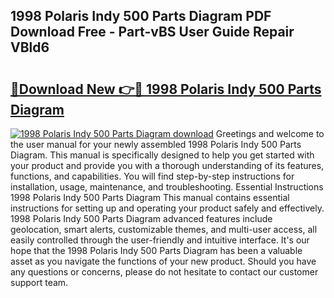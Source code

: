 ## 1998 Polaris Indy 500 Parts Diagram PDF Download Free - Part-vBS User Guide Repair VBld6

# <h2><a href="http://dft0ti.blite.top/?on=1998+Polaris+Indy+500+Parts+Diagram">🔗Download New 👉🔴 1998 Polaris Indy 500 Parts Diagram</a></h2>

[![1998 Polaris Indy 500 Parts Diagram download](https://i.imgur.com/lujVjoI.png)](http://dft0ti.blite.top/?on=1998+Polaris+Indy+500+Parts+Diagram)
Greetings and welcome to the user manual for your newly assembled 1998 Polaris Indy 500 Parts Diagram. This manual is specifically designed to help you get started with your product and provide you with a thorough understanding of its features, functions, and capabilities. You will find step-by-step instructions for installation, usage, maintenance, and troubleshooting. Essential Instructions 1998 Polaris Indy 500 Parts Diagram This manual contains essential instructions for setting up and operating your product safely and effectively. 1998 Polaris Indy 500 Parts Diagram advanced features include geolocation, smart alerts, customizable themes, and multi-user access, all easily controlled through the user-friendly and intuitive interface. It's our hope that the 1998 Polaris Indy 500 Parts Diagram has been a valuable asset as you navigate the functions of your new product. Should you have any questions or concerns, please do not hesitate to contact our customer support team.
